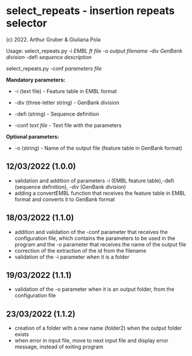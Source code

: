 # select_repeats - insertion repeats selector
(c) 2022. Arthur Gruber & Giuliana Pola

Usage: select_repeats.py -i *EMBL ft file* -o *output filename* -div *GenBank division* -defi *sequence description*

select_repeats.py -conf *parameters file*



**Mandatory parameters:**

- -i (text file) - Feature table in EMBL format

- -div (three-letter string) - GenBank division

- -defi (string) - Sequence definition

- -conf *text file* - Text file with the parameters

**Optional parameters:**
- -o (string) - Name of the output file (feature table in GenBank format)

## 12/03/2022 (1.0.0)
- validation and addition of parameters -i (EMBL feature table),-defi (sequence definition), -div (GenBank division)
- adding a convertEMBL function that receives the feature table in EMBL format and converts it to GenBank format

## 18/03/2022 (1.1.0)
- addition and validation of the -conf parameter that receives the configuration file, which contains the parameters to be used in the program and the -o parameter that receives the name of the output file
- correction of the extraction of the id from the filename
- validation of the -i parameter when it is a folder

## 19/03/2022 (1.1.1)
- validation of the -o parameter when it is an output folder, from the configuration file

## 23/03/2022 (1.1.2)
- creation of a folder with a new name (folder2) when the output folder exists
- when error in input file, move to next input file and display error message, instead of exiting program
